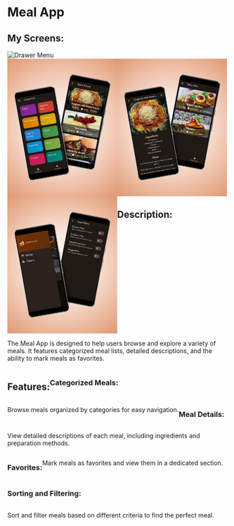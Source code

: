 # Meal App

## My Screens:
  <img src="assets/4.jpg" alt="Drawer Menu" width="999"/>
  <div style="display: flex; flex-wrap: wrap;">
  <img src="assets/1.jpg" alt="Drawer Menu" width="250"/>
  <img src="assets/2.jpg" alt="Drawer Menu" width="250"/>
  <img src="assets/3.jpg" alt="Drawer Menu" width="250"/>

## Description:
The Meal App is designed to help users browse and explore a variety of meals. It features categorized meal lists, detailed descriptions, and the ability to mark meals as favorites.

## Features:
### Categorized Meals: 
Browse meals organized by categories for easy navigation.
### Meal Details: 
View detailed descriptions of each meal, including ingredients and preparation methods.
### Favorites:
Mark meals as favorites and view them in a dedicated section.
### Sorting and Filtering: 
Sort and filter meals based on different criteria to find the perfect meal.